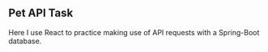 ## Pet API Task
Here I use React to practice making use of API requests with a Spring-Boot database. 